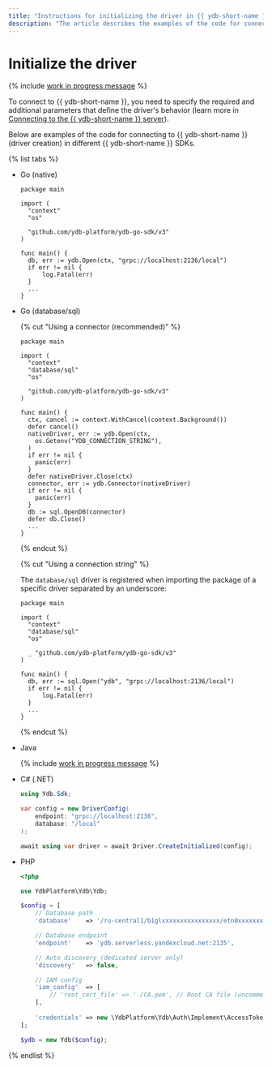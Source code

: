 ```yaml
---
title: "Instructions for initializing the driver in {{ ydb-short-name }}"
description: "The article describes the examples of the code for connecting to {{ ydb-short-name }} (driver creation) in different {{ ydb-short-name }} SDKs."
---
```


# Initialize the driver

{% include [work in progress message](_includes/addition.md) %}

To connect to {{ ydb-short-name }}, you need to specify the required and additional parameters that define the driver's behavior (learn more in [Connecting to the {{ ydb-short-name }} server](../../../concepts/connect.md)).

Below are examples of the code for connecting to {{ ydb-short-name }} (driver creation) in different {{ ydb-short-name }} SDKs.

{% list tabs %}

- Go (native)

  ```golang
  package main

  import (
    "context"
    "os"

    "github.com/ydb-platform/ydb-go-sdk/v3"
  )

  func main() {
    db, err := ydb.Open(ctx, "grpc://localhost:2136/local")
    if err != nil {
        log.Fatal(err)
    }
    ...
  }
  ```

- Go (database/sql)

  {% cut "Using a connector (recommended)" %}
  ```golang
  package main

  import (
    "context"
    "database/sql"
    "os"

    "github.com/ydb-platform/ydb-go-sdk/v3"
  )

  func main() {
    ctx, cancel := context.WithCancel(context.Background())
    defer cancel()
    nativeDriver, err := ydb.Open(ctx,
      os.Getenv("YDB_CONNECTION_STRING"),
    )
    if err != nil {
      panic(err)
    }
    defer nativeDriver.Close(ctx)
    connector, err := ydb.Connector(nativeDriver)
    if err != nil {
      panic(err)
    }
    db := sql.OpenDB(connector)
    defer db.Close()
    ...
  }
  ```
  {% endcut %}

  {% cut "Using a connection string" %}

  The `database/sql` driver is registered when importing the package of a specific driver separated by an underscore:
  ```golang
  package main

  import (
    "context"
    "database/sql"
    "os"

    _ "github.com/ydb-platform/ydb-go-sdk/v3"
  )

  func main() {
    db, err := sql.Open("ydb", "grpc://localhost:2136/local")
    if err != nil {
        log.Fatal(err)
    }
    ...
  }
  ```
  {% endcut %}

- Java


  {% include [work in progress message](_includes/addition.md) %}

- C# (.NET)

  ```C#
  using Ydb.Sdk;

  var config = new DriverConfig(
      endpoint: "grpc://localhost:2136",
      database: "/local"
  );

  await using var driver = await Driver.CreateInitialized(config);
  ```

- PHP

  ```php
  <?php

  use YdbPlatform\Ydb\Ydb;

  $config = [
      // Database path
      'database'    => '/ru-central1/b1glxxxxxxxxxxxxxxxx/etn0xxxxxxxxxxxxxxxx',

      // Database endpoint
      'endpoint'    => 'ydb.serverless.yandexcloud.net:2135',

      // Auto discovery (dedicated server only)
      'discovery'   => false,

      // IAM config
      'iam_config'  => [
          // 'root_cert_file' => './CA.pem', // Root CA file (uncomment for dedicated server)
      ],
      
      'credentials' => new \YdbPlatform\Ydb\Auth\Implement\AccessTokenAuthentication('AAAAAAAAAAAAAAAAAAAAAAAAAAAAAAAAAAAAAAA') // use from reference/ydb-sdk/auth
  ];

  $ydb = new Ydb($config);
  ```

{% endlist %}
